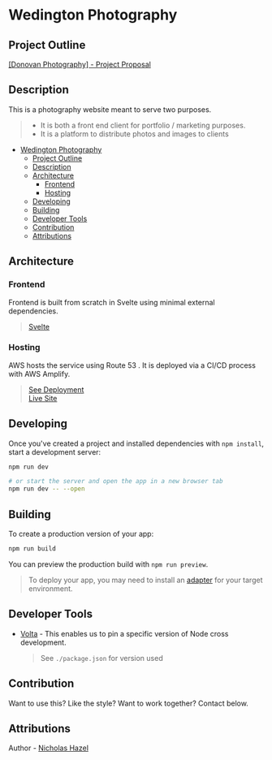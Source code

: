 # Wedington Photography

## Project Outline

[[Donovan Photography] - Project Proposal](https://docs.google.com/document/d/1sJ1ubdvdyQ0_AnGVfpfVCejW1XtvfvD7971GnLlK3ws/edit?usp=sharing)

## Description

This is a photography website meant to serve two purposes.

> - It is both a front end client for portfolio / marketing purposes.
> - It is a platform to distribute photos and images to clients

- [Wedington Photography](#wedington-photography)
  - [Project Outline](#project-outline)
  - [Description](#description)
  - [Architecture](#architecture)
    - [Frontend](#frontend)
    - [Hosting](#hosting)
  - [Developing](#developing)
  - [Building](#building)
  - [Developer Tools](#developer-tools)
  - [Contribution](#contribution)
  - [Attributions](#attributions)

## Architecture

### Frontend

Frontend is built from scratch in Svelte using minimal external dependencies.

> [Svelte](https://svelte.dev/docs)

### Hosting

AWS hosts the service using Route 53 <tbd>. It is deployed via a CI/CD process with AWS Amplify.

> [See Deployment](#Deployment)\
> [Live Site](https://www.wedingtonphotography.com/)

## Developing

Once you've created a project and installed dependencies with `npm install`, start a development server:

```bash
npm run dev

# or start the server and open the app in a new browser tab
npm run dev -- --open
```

## Building

To create a production version of your app:

```bash
npm run build
```

You can preview the production build with `npm run preview`.

> To deploy your app, you may need to install an [adapter](https://kit.svelte.dev/docs/adapters) for your target environment.

## Developer Tools

- [Volta](https://docs.volta.sh/guide/) - This enables us to pin a specific version of Node cross development.
  > See `./package.json` for version used

## Contribution

Want to use this? Like the style? Want to work together? Contact below.

## Attributions

Author - [Nicholas Hazel](https://github.com/sinsys)
